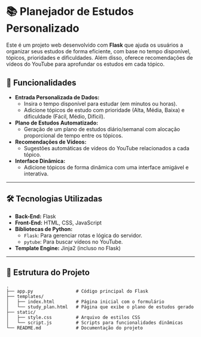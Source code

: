 # 📚 Planejador de Estudos Personalizado

Este é um projeto web desenvolvido com **Flask** que ajuda os usuários a organizar seus estudos de forma eficiente, com base no tempo disponível, tópicos, prioridades e dificuldades. Além disso, oferece recomendações de vídeos do YouTube para aprofundar os estudos em cada tópico.

## 🚀 Funcionalidades

- **Entrada Personalizada de Dados:**
  - Insira o tempo disponível para estudar (em minutos ou horas).
  - Adicione tópicos de estudo com prioridade (Alta, Média, Baixa) e dificuldade (Fácil, Médio, Difícil).
- **Plano de Estudos Automatizado:**
  - Geração de um plano de estudos diário/semanal com alocação proporcional de tempo entre os tópicos.
- **Recomendações de Vídeos:**
  - Sugestões automáticas de vídeos do YouTube relacionados a cada tópico.
- **Interface Dinâmica:**
  - Adicione tópicos de forma dinâmica com uma interface amigável e interativa.

---

## 🛠️ Tecnologias Utilizadas

- **Back-End:** Flask
- **Front-End:** HTML, CSS, JavaScript
- **Bibliotecas de Python:**
  - `Flask`: Para gerenciar rotas e lógica do servidor.
  - `pytube`: Para buscar vídeos no YouTube.
- **Template Engine:** Jinja2 (incluso no Flask)

---

## 📂 Estrutura do Projeto

```plaintext
.
├── app.py                # Código principal do Flask
├── templates/
│   ├── index.html        # Página inicial com o formulário
│   └── study_plan.html   # Página que exibe o plano de estudos gerado
├── static/
│   ├── style.css         # Arquivo de estilos CSS
│   └── script.js         # Scripts para funcionalidades dinâmicas
└── README.md             # Documentação do projeto
